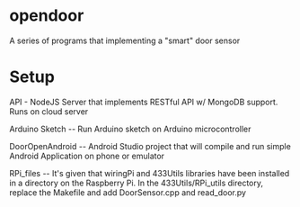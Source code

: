 # opendoor
A series of programs that implementing a "smart" door sensor

# Setup
API - NodeJS Server that implements RESTful API w/ MongoDB support. Runs on cloud server

Arduino Sketch -- Run Arduino sketch on Arduino microcontroller

DoorOpenAndroid -- Android Studio project that will compile and run simple Android Application on phone or emulator

RPi_files -- It's given that wiringPi and 433Utils libraries have been installed in a directory on the Raspberry Pi. In the 433Utils/RPi_utils directory, replace the Makefile and add DoorSensor.cpp and read_door.py
